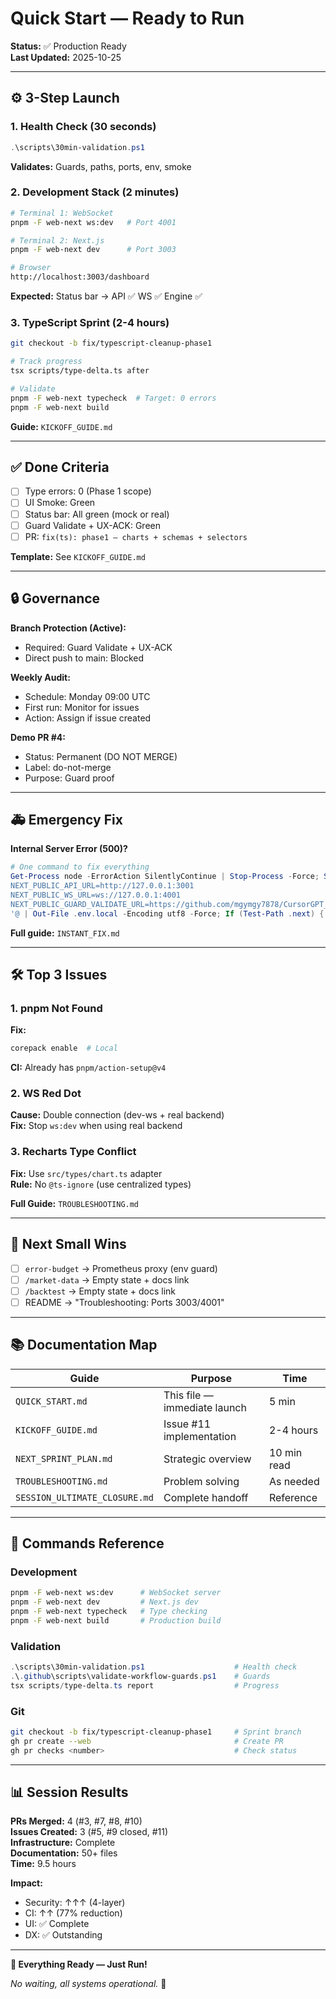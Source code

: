 # Quick Start — Ready to Run

**Status:** ✅ Production Ready  
**Last Updated:** 2025-10-25

---

## ⚙️ 3-Step Launch

### 1. Health Check (30 seconds)
```powershell
.\scripts\30min-validation.ps1
```
**Validates:** Guards, paths, ports, env, smoke

### 2. Development Stack (2 minutes)
```bash
# Terminal 1: WebSocket
pnpm -F web-next ws:dev   # Port 4001

# Terminal 2: Next.js
pnpm -F web-next dev      # Port 3003

# Browser
http://localhost:3003/dashboard
```
**Expected:** Status bar → API ✅ WS ✅ Engine ✅

### 3. TypeScript Sprint (2-4 hours)
```bash
git checkout -b fix/typescript-cleanup-phase1

# Track progress
tsx scripts/type-delta.ts after

# Validate
pnpm -F web-next typecheck  # Target: 0 errors
pnpm -F web-next build
```
**Guide:** `KICKOFF_GUIDE.md`

---

## ✅ Done Criteria

- [ ] Type errors: 0 (Phase 1 scope)
- [ ] UI Smoke: Green
- [ ] Status bar: All green (mock or real)
- [ ] Guard Validate + UX-ACK: Green
- [ ] PR: `fix(ts): phase1 – charts + schemas + selectors`

**Template:** See `KICKOFF_GUIDE.md`

---

## 🔒 Governance

**Branch Protection (Active):**
- Required: Guard Validate + UX-ACK
- Direct push to main: Blocked

**Weekly Audit:**
- Schedule: Monday 09:00 UTC
- First run: Monitor for issues
- Action: Assign if issue created

**Demo PR #4:**
- Status: Permanent (DO NOT MERGE)
- Label: do-not-merge
- Purpose: Guard proof

---

## 🚑 Emergency Fix

**Internal Server Error (500)?**

```powershell
# One command to fix everything
Get-Process node -ErrorAction SilentlyContinue | Stop-Process -Force; Set-Location apps/web-next; @'
NEXT_PUBLIC_API_URL=http://127.0.0.1:3001
NEXT_PUBLIC_WS_URL=ws://127.0.0.1:4001
NEXT_PUBLIC_GUARD_VALIDATE_URL=https://github.com/mgymgy7878/CursorGPT_IDE/actions/workflows/guard-validate.yml
'@ | Out-File .env.local -Encoding utf8 -Force; If (Test-Path .next) { Remove-Item .next -Recurse -Force }; pnpm install; Write-Host "✅ Fixed! Start: pnpm ws:dev (Terminal 1), pnpm dev (Terminal 2)" -ForegroundColor Green
```

**Full guide:** `INSTANT_FIX.md`

---

## 🛠️ Top 3 Issues

### 1. pnpm Not Found
**Fix:**
```bash
corepack enable  # Local
```
**CI:** Already has `pnpm/action-setup@v4`

### 2. WS Red Dot
**Cause:** Double connection (dev-ws + real backend)  
**Fix:** Stop `ws:dev` when using real backend

### 3. Recharts Type Conflict
**Fix:** Use `src/types/chart.ts` adapter  
**Rule:** No `@ts-ignore` (use centralized types)

**Full Guide:** `TROUBLESHOOTING.md`

---

## 🎯 Next Small Wins

- [ ] `error-budget` → Prometheus proxy (env guard)
- [ ] `/market-data` → Empty state + docs link
- [ ] `/backtest` → Empty state + docs link
- [ ] README → "Troubleshooting: Ports 3003/4001"

---

## 📚 Documentation Map

| Guide | Purpose | Time |
|-------|---------|------|
| `QUICK_START.md` | This file — immediate launch | 5 min |
| `KICKOFF_GUIDE.md` | Issue #11 implementation | 2-4 hours |
| `NEXT_SPRINT_PLAN.md` | Strategic overview | 10 min read |
| `TROUBLESHOOTING.md` | Problem solving | As needed |
| `SESSION_ULTIMATE_CLOSURE.md` | Complete handoff | Reference |

---

## 🚀 Commands Reference

### Development
```bash
pnpm -F web-next ws:dev      # WebSocket server
pnpm -F web-next dev         # Next.js dev
pnpm -F web-next typecheck   # Type checking
pnpm -F web-next build       # Production build
```

### Validation
```powershell
.\scripts\30min-validation.ps1                    # Health check
.\.github\scripts\validate-workflow-guards.ps1    # Guards
tsx scripts/type-delta.ts report                  # Progress
```

### Git
```bash
git checkout -b fix/typescript-cleanup-phase1     # Sprint branch
gh pr create --web                                # Create PR
gh pr checks <number>                             # Check status
```

---

## 📊 Session Results

**PRs Merged:** 4 (#3, #7, #8, #10)  
**Issues Created:** 3 (#5, #9 closed, #11)  
**Infrastructure:** Complete  
**Documentation:** 50+ files  
**Time:** 9.5 hours

**Impact:**
- Security: ↑↑↑ (4-layer)
- CI: ↑↑ (77% reduction)
- UI: ✅ Complete
- DX: ✅ Outstanding

---

**🎯 Everything Ready — Just Run!**

*No waiting, all systems operational.* 🚀

